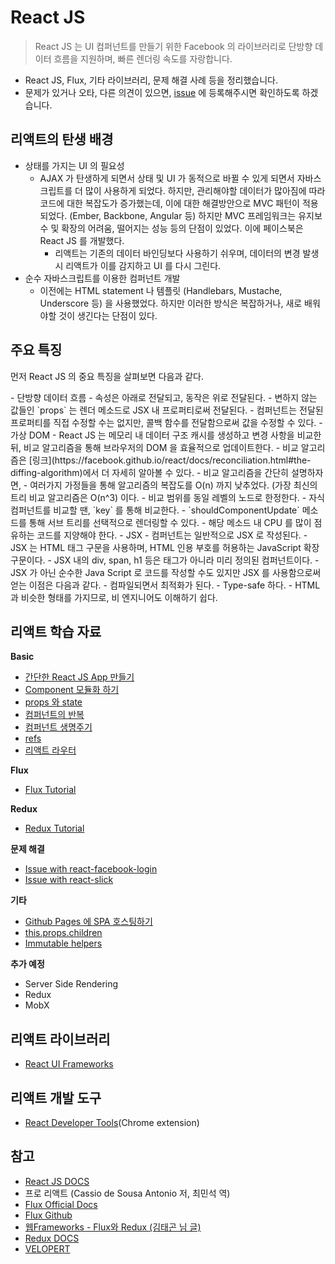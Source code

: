 # React JS
> React JS 는 UI 컴퍼넌트를 만들기 위한 Facebook 의 라이브러리로 단방향 데이터 흐름을 지원하며, 빠른 렌더링 속도를 자랑합니다.

- React JS, Flux, 기타 라이브러리, 문제 해결 사례 등을 정리했습니다.
- 문제가 있거나 오타, 다른 의견이 있으면, [issue](https://github.com/wonism/TIL/issues/new) 에 등록해주시면 확인하도록 하겠습니다.

## 리액트의 탄생 배경
- 상태를 가지는 UI 의 필요성
  - AJAX 가 탄생하게 되면서 상태 및 UI 가 동적으로 바뀔 수 있게 되면서 자바스크립트를 더 많이 사용하게 되었다. 하지만, 관리해야할 데이터가 많아짐에 따라 코드에 대한 복잡도가 증가했는데, 이에 대한 해결방안으로 MVC 패턴이 적용되었다. (Ember, Backbone, Angular 등) 하지만 MVC 프레임워크는 유지보수 및 확장의 어려움, 떨어지는 성능 등의 단점이 있었다. 이에 페이스북은 React JS 를 개발했다.
    - 리액트는 기존의 데이터 바인딩보다 사용하기 쉬우며, 데이터의 변경 발생 시 리액트가 이를 감지하고 UI 를 다시 그린다.
- 순수 자바스크립트를 이용한 컴퍼넌트 개발
  - 이전에는 HTML statement 나 템플릿 (Handlebars, Mustache, Underscore 등) 을 사용했었다. 하지만 이러한 방식은 복잡하거나, 새로 배워야할 것이 생긴다는 단점이 있다.

## 주요 특징
<p>먼저 React JS 의 중요 특징을 살펴보면 다음과 같다.</p>
- 단방향 데이터 흐름
  - 속성은 아래로 전달되고, 동작은 위로 전달된다.
  - 변하지 않는 값들인 `props` 는 렌더 메소드로 JSX 내 프로퍼티로써 전달된다.
  - 컴퍼넌트는 전달된 프로퍼티를 직접 수정할 수는 없지만, 콜백 함수를 전달함으로써 값을 수정할 수 있다.
- 가상 DOM
  - React JS 는 메모리 내 데이터 구조 캐시를 생성하고 변경 사항을 비교한 뒤, 비교 알고리즘을 통해 브라우저의 DOM 을 효율적으로 업데이트한다.
    - 비교 알고리즘은 [링크](https://facebook.github.io/react/docs/reconciliation.html#the-diffing-algorithm)에서 더 자세히 알아볼 수 있다.
    - 비교 알고리즘을 간단히 설명하자면,
      - 여러가지 가정들을 통해 알고리즘의 복잡도를 O(n) 까지 낮추었다. (가장 최신의 트리 비교 알고리즘은 O(n^3) 이다.
      - 비교 범위를 동일 레벨의 노드로 한정한다.
      - 자식 컴퍼넌트를 비교할 땐, `key` 를 통해 비교한다.
  - `shouldComponentUpdate` 메소드를 통해 서브 트리를 선택적으로 렌더링할 수 있다.
    - 해당 메소드 내 CPU 를 많이 점유하는 코드를 지양해야 한다.
- JSX
  - 컴퍼넌트는 일반적으로 JSX 로 작성된다.
    - JSX 는 HTML 태그 구문을 사용하며, HTML 인용 부호를 허용하는 JavaScript 확장 구문이다.
    - JSX 내의 div, span, h1 등은 태그가 아니라 미리 정의된 컴퍼넌트이다.
  - JSX 가 아닌 순수한 Java Script 로 코드를 작성할 수도 있지만 JSX 를 사용함으로써 얻는 이점은 다음과 같다.
    - 컴파일되면서 최적화가 된다.
    - Type-safe 하다.
    - HTML 과 비슷한 형태를 가지므로, 비 엔지니어도 이해하기 쉽다.

## 리액트 학습 자료
__Basic__
- [간단한 React JS App 만들기](https://github.com/wonism/TIL/blob/master/front-end/reactjs/chapter/01.simple-react-app.md)
- [Component 모듈화 하기](https://github.com/wonism/TIL/blob/master/front-end/reactjs/chapter/02.component.md)
- [props 와 state](https://github.com/wonism/TIL/blob/master/front-end/reactjs/chapter/03.props-state.md)
- [컴퍼넌트의 반복](https://github.com/wonism/TIL/blob/master/front-end/reactjs/chapter/04.component-iteration.md)
- [컴퍼넌트 생명주기](https://github.com/wonism/TIL/blob/master/front-end/reactjs/chapter/05.component-lifecycle.md)
- [refs](https://github.com/wonism/TIL/blob/master/front-end/reactjs/chapter/06.refs.md)
- [리액트 라우터](https://github.com/wonism/TIL/blob/master/front-end/reactjs/chapter/07.router.md)

__Flux__
- [Flux Tutorial](https://github.com/wonism/TIL/tree/master/front-end/reactjs/flux-tutorial)

__Redux__
- [Redux Tutorial](https://github.com/wonism/TIL/tree/master/front-end/reactjs/redux-tutorial)

__문제 해결__
- [Issue with react-facebook-login](https://github.com/wonism/TIL/blob/master/front-end/reactjs/etc/issue--facebook-login.md)
- [Issue with react-slick](https://github.com/wonism/TIL/blob/master/front-end/reactjs/etc/issue--react-slick.md)

__기타__
- [Github Pages 에 SPA 호스팅하기](http://github.com/wonism/wonism.github.io-react)
- [this.props.children](https://github.com/wonism/TIL/blob/master/front-end/reactjs/etc/children.md)
- [Immutable helpers](https://github.com/wonism/TIL/blob/master/front-end/reactjs/etc/immutable-helpers.md)

__추가 예정__
- Server Side Rendering
- Redux
- MobX

## 리액트 라이브러리
- [React UI Frameworks](https://github.com/wonism/TIL/blob/master/front-end/reactjs/libraries/react-ui-frameworks.md)

## 리액트 개발 도구
- [React Developer Tools](https://chrome.google.com/webstore/detail/react-developer-tools/fmkadmapgofadopljbjfkapdkoienihi)(Chrome extension)

## 참고
- [React JS DOCS](https://facebook.github.io/react/docs/getting-started.html)
- 프로 리액트 (Cassio de Sousa Antonio 저, 최민석 역)
- [Flux Official Docs](https://facebook.github.io/flux/docs/in-depth-overview.html)
- [Flux Github](https://github.com/facebook/flux)
- [웹Frameworks - Flux와 Redux (김태곤 님 글)](http://webframeworks.kr/tutorials/react/flux/)
- [Redux DOCS](http://redux.js.org/)
- [VELOPERT](https://velopert.com/)

